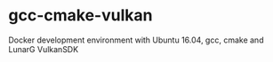 # gcc-cmake-vulkan
Docker development environment with Ubuntu 16.04, gcc, cmake and LunarG VulkanSDK
